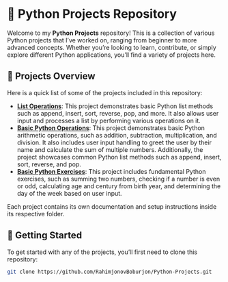 # 🐍 Python Projects Repository

Welcome to my **Python Projects** repository! This is a collection of various Python projects that I’ve worked on, ranging from beginner to more advanced concepts. Whether you’re looking to learn, contribute, or simply explore different Python applications, you’ll find a variety of projects here.

## 📁 Projects Overview

Here is a quick list of some of the projects included in this repository:

- **[List Operations](./Lesson01.py)**: This project demonstrates basic Python list methods such as append, insert, sort, reverse, pop, and more. It also allows user input and processes a list by performing various operations on it.
- **[Basic Python Operations](./Lesson02.py)**: This project demonstrates basic Python arithmetic operations, such as addition, subtraction, multiplication, and division. It also includes user input handling to greet the user by their name and calculate the sum of multiple numbers. Additionally, the project showcases common Python list methods such as append, insert, sort, reverse, and pop.
- **[Basic Python Exercises](./ProgressTest01.py)**: This project includes fundamental Python exercises, such as summing two numbers, checking if a number is even or odd, calculating age and century from birth year, and determining the day of the week based on user input.


Each project contains its own documentation and setup instructions inside its respective folder.

## 🚀 Getting Started

To get started with any of the projects, you’ll first need to clone this repository:

```bash
git clone https://github.com/RahimjonovBoburjon/Python-Projects.git
